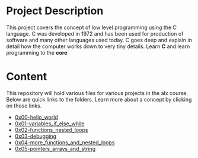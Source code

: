 # Project Description
This project covers the concept of low level programming using the C language. C was developed in 1972 and has been used for production of software and many other languages used today. C goes deep and explain in detail how the computer works down to very tiny details. Learn **C** and learn programming to the **core**

# Content
This repository will hold various files for various projects in the alx course. Below are quick links to the folders. Learn more about a concept by clicking on those links.

* [0x00-hello_world](https://github.com/codewitgabi/alx-low_level_programming/tree/master/0x00-hello_world)
* [0x01-variables_if_else_while](https://github.com/codewitgabi/alx-low_level_programming/tree/master/0x01-variables_if_else_while)
* [0x02-functions_nested_loops](https://github.com/codewitgabi/alx-low_level_programming/tree/master/0x02-functions_nested_loops)
* [0x03-debugging](https://github.com/codewitgabi/alx-low_level_programming/tree/master/0x03-debugging)
* [0x04-more_functions_and_nested_loops](https://github.com/codewitgabi/alx-low_level_programming/tree/master/0x04-more_functions_nested_loops)
* [0x05-pointers_arrays_and_string](https://github.com/codewitgabi/alx-low_level_programming/tree/master/0x05-pointers_arrays_strings)
